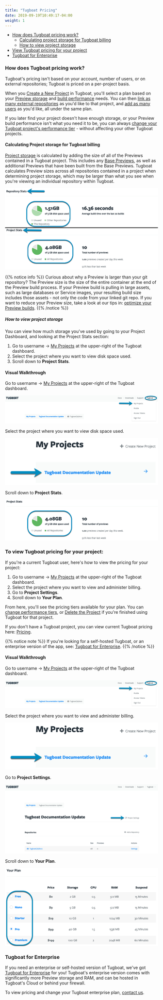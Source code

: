 ```yaml
---
title: "Tugboat Pricing"
date: 2019-09-19T10:49:17-04:00
weight: 1
---
```


- [How does Tugboat pricing work?](#how-does-tugboat-pricing-work)
  - [Calculating project storage for Tugboat billing](#calculating-project-storage-for-tugboat-billing)
  - [How to view project storage](#how-to-view-project-storage)
- [View Tugboat pricing for your project](#to-view-tugboat-pricing-for-your-project)
- [Tugboat for Enterprise](#tugboat-for-enterprise)

### How does Tugboat pricing work?

Tugboat's pricing isn't based on your account, number of users, or on external
repositories; Tugboat is priced on a per-project basis.

When you
[Create a New Project](../setting-up-tugboat/index.md#create-a-new-project) in
Tugboat, you'll select a plan based on your
[Preview storage](#calculating-project-storage-for-tugboat-billing) and
[build performance](../building-a-preview/optimize-preview-builds/index.md)
needs. You can then
[link as many external repositories](../setting-up-tugboat/index.md#add-repos-to-the-project)
as you'd like to that project, and
[add as many users](../administering-tugboat-crew/index.md#add-a-user-to-a-project)
as you'd like, all under the same plan.

If you later find your project doesn't have enough storage, or your Preview
build performance isn't what you need it to be, you can always
[change your Tugboat project's performance tier](#change-your-tugboat-plan) -
without affecting your other Tugboat projects.

#### Calculating Project storage for Tugboat billing

[Project storage](#how-to-view-project-storage) is calculated by adding the size
of all of the Previews contained in a Tugboat project. This includes any
[Base Previews](../building-a-preview/work-with-base-previews/index.md#how-to-set-a-base-preview),
as well as additional Previews that have been built from the Base Previews.
Tugboat calculates Preview sizes across all repositories contained in a project
when determining project storage, which may be larger than what you see when
you're viewing an individual repository within Tugboat.

![Storage in Repository Stats vs. Project Stats](../_images/billing-repo-stats-vs-project-stats.png)

{{% notice info %}} Curious about why a Preview is larger than your git
repository? The Preview size is the size of the entire container at the end of
the Preview build process. If your Preview build is pulling in large assets,
such as large databases or Service images, your resulting build size includes
those assets - not only the code from your linked git repo. If you want to
reduce your Preview size, take a look at our tips in:
[optimize your Preview builds](../building-a-preview/optimize-preview-builds/index.md).
{{% /notice %}}

##### How to view project storage

You can view how much storage you've used by going to your Project Dashboard,
and looking at the Project Stats section:

1. Go to username -> [My Projects](https://dashboard.tugboat.qa/projects) at the
   upper-right of the Tugboat dashboard.
2. Select the project where you want to view disk space used.
3. Scroll down to **Project Stats**.

#### Visual Walkthrough

Go to username -> [My Projects](https://dashboard.tugboat.qa/projects) at the
upper-right of the Tugboat dashboard.

![Go to username -> My Projects](../_images/go-to-user-my-projects.png)

Select the project where you want to view disk space used.

![Select the project](../_images/select-a-project.png)

Scroll down to **Project Stats**.

![Project Stats -> Project Storage](../_images/billing-project-stats-project-storage.png)

### To view Tugboat pricing for your project:

If you're a current Tugboat user, here's how to view the pricing for your
project:

1. Go to username -> [My Projects](https://dashboard.tugboat.qa/projects) at the
   upper-right of the Tugboat dashboard.
2. Select the project where you want to view and administer billing.
3. Go to **Project Settings**.
4. Scroll down to **Your Plan**.

From here, you'll see the pricing tiers available for your plan. You can
[change performance tiers](#change-your-tugboat-plan), or
[Delete the Project](#delete-your-project) if you're finished using Tugboat for
that project.

If you don't have a Tugboat project, you can view current Tugboat pricing here:
[Pricing](https://tugboat.qa/pricing/).

{{% notice note %}} If you're looking for a self-hosted Tugboat, or an
enterprise version of the app, see:
[Tugboat for Enterprise](#tugboat-for-enterprise). {{% /notice %}}

#### Visual Walkthrough

Go to username -> [My Projects](https://dashboard.tugboat.qa/projects) at the
upper-right of the Tugboat dashboard.

![Go to username -> My Projects](../_images/go-to-user-my-projects.png)

Select the project where you want to view and administer billing.

![Select the project](../_images/select-a-project.png)

Go to **Project Settings**.

![Go to Project Settings](../_images/click-project-settings-link.png)

Scroll down to **Your Plan**.

![Scroll down to Your Plan](../_images/billing-view-tugboat-plan.png)

### Tugboat for Enterprise

If you need an enterprise or self-hosted version of Tugboat, we've got
[Tugboat for Enterprise](https://tugboat.qa/enterprise/) for you! Tugboat's
enterprise version comes with significantly more Preview storage and RAM, and
can be hosted in Tugboat's Cloud or behind your firewall.

To view pricing and change your Tugboat enterprise plan,
[contact us](mailto:support@tugboat.qa?subject=Enterprise-Plans).
